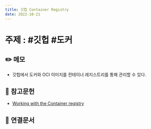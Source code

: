 ```yaml
---
title: 깃헙 Container Registry
date: 2022-10-21
---
```


# 주제 : #깃헙 #도커

## ✏️ 메모

- 깃헙에서 도커와 OCI 이미지를 컨테이너 레지스트리를 통해 관리할 수 있다.

## 🔗 참고문헌

- [Working with the Container registry](https://docs.github.com/en/packages/working-with-a-github-packages-registry/working-with-the-container-registry)

## 🔗 연결문서

